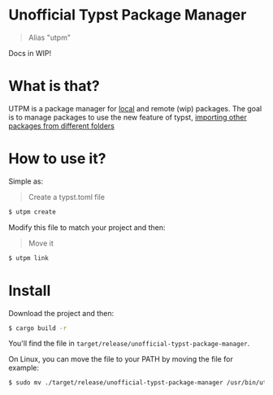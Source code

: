 # Unofficial Typst Package Manager
> Alias "utpm"

Docs in WIP!

# What is that?

UTPM is a package manager for [local](https://github.com/typst/packages#local-packages) and remote (wip) packages.
The goal is to manage packages to use the new feature of typst, [importing other packages from different folders](https://typst.app/docs/reference/scripting/#packages)

# How to use it?

Simple as:
> Create a typst.toml file
```bash
$ utpm create
```
Modify this file to match your project and then:
> Move it
```bash
$ utpm link
```


# Install

Download the project and then: 

```bash
$ cargo build -r
```

You'll find the file in `target/release/unofficial-typst-package-manager`.

On Linux, you can move the file to your PATH by moving the file for example:

```bash
$ sudo mv ./target/release/unofficial-typst-package-manager /usr/bin/utpm
```